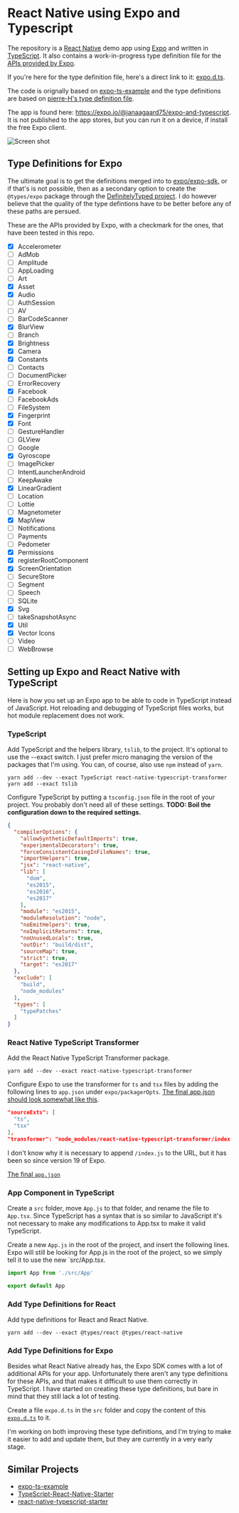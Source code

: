 # React Native using Expo and Typescript

The repository is a [React Native](https://facebook.github.io/react-native/) demo app using [Expo](https://expo.io) and written in [TypeScript](http://www.typescriptlang.org). It also contains a work-in-progress type definition file for the [APIs provided by Expo](https://docs.expo.io/versions/latest/sdk/index.html).

If you're here for the type definition file, here's a direct link to it: [expo.d.ts](https://github.com/janaagaard75/expo-and-typescript/blob/master/src/expo.d.ts).

The code is orignally based on [expo-ts-example](https://github.com/dalcib/expo-ts-example) and the type definitions are based on [pierre-H's type definition file](https://gist.github.com/pierre-H/eef9a9225fb1c5a0f81180a8b0fbb2c2).

The app is found here: <https://expo.io/@janaagaard75/expo-and-typescript>. It is not published to the app stores, but you can run it on a device, if install the free Expo client.

![Screen shot](https://github.com/janaagaard75/expo-and-typescript/raw/master/screen-shot.png)

## Type Definitions for Expo

The ultimate goal is to get the definitions merged into to [expo/expo-sdk](https://github.com/expo/expo-sdk), or if that's is not possible, then as a secondary option to create the `@types/expo` package through the [DefinitelyTyped project](https://github.com/DefinitelyTyped/DefinitelyTyped). I do however believe that the quality of the type defintions have to be better before any of these paths are persued.

These are the APIs provided by Expo, with a checkmark for the ones, that have been tested in this repo.

* [x] Accelerometer
* [ ] AdMob
* [ ] Amplitude
* [ ] AppLoading
* [ ] Art
* [x] Asset
* [x] Audio
* [ ] AuthSession
* [ ] AV
* [ ] BarCodeScanner
* [x] BlurView
* [ ] Branch
* [x] Brightness
* [x] Camera
* [x] Constants
* [ ] Contacts
* [ ] DocumentPicker
* [ ] ErrorRecovery
* [x] Facebook
* [ ] FacebookAds
* [ ] FileSystem
* [x] Fingerprint
* [x] Font
* [ ] GestureHandler
* [ ] GLView
* [ ] Google
* [x] Gyroscope
* [ ] ImagePicker
* [ ] IntentLauncherAndroid
* [ ] KeepAwake
* [x] LinearGradient
* [ ] Location
* [ ] Lottie
* [ ] Magnetometer
* [x] MapView
* [ ] Notifications
* [ ] Payments
* [ ] Pedometer
* [x] Permissions
* [x] registerRootComponent
* [x] ScreenOrientation
* [ ] SecureStore
* [ ] Segment
* [ ] Speech
* [ ] SQLite
* [x] Svg
* [ ] takeSnapshotAsync
* [x] Util
* [x] Vector Icons
* [ ] Video
* [ ] WebBrowse

## Setting up Expo and React Native with TypeScript

Here is how you set up an Expo app to be able to code in TypeScript instead of JavaScript. Hot reloading and debugging of TypeScript files works, but hot module replacement does not work.

### TypeScript

Add TypeScript and the helpers library, `tslib`, to the project. It's optional to use the --exact switch. I just prefer micro managing the version of the packages that I'm using. You can, of course, also use `npm` instead of `yarn`.

```shell
yarn add --dev --exact TypeScript react-native-typescript-transformer
yarn add --exact tslib
```

Configure TypeScript by putting a `tsconfig.json` file in the root of your project. You probably don't need all of these settings. **TODO: Boil the configuration down to the required settings.**

```json
{
  "compilerOptions": {
    "allowSyntheticDefaultImports": true,
    "experimentalDecorators": true,
    "forceConsistentCasingInFileNames": true,
    "importHelpers": true,
    "jsx": "react-native",
    "lib": [
      "dom",
      "es2015",
      "es2016",
      "es2017"
    ],
    "module": "es2015",
    "moduleResolution": "node",
    "noEmitHelpers": true,
    "noImplicitReturns": true,
    "noUnusedLocals": true,
    "outDir": "build/dist",
    "sourceMap": true,
    "strict": true,
    "target": "es2017"
  },
  "exclude": [
    "build",
    "node_modules"
  ],
  "types": [
    "typePatches"
  ]
}
```

### React Native TypeScript Transformer

Add the React Native TypeScript Transformer package.

```shell
yarn add --dev --exact react-native-typescript-transformer
```

Configure Expo to use the transformer for `ts` and `tsx` files by adding the following lines to `app.json` under `expo/packagerOpts`. [The final app.json should look somewhat like this](https://raw.githubusercontent.com/janaagaard75/expo-and-typescript/master/app.json).

```json
"sourceExts": [
  "ts",
  "tsx"
],
"transformer": "node_modules/react-native-typescript-transformer/index.js"
```

I don't know why it is necessary to append `/index.js` to the URL, but it has been so since version 19 of Expo.

[The final `app.json`](https://github.com/janaagaard75/expo-and-typescript/blob/master/app.json)

### App Component in TypeScript

Create a `src` folder, move `App.js` to that folder, and rename the file to `App.tsx`. Since TypeScript has a syntax that is so similar to JavaScript it's not necessary to make any modifications to App.tsx to make it valid TypeScript.

Create a new `App.js` in the root of the project, and insert the following lines. Expo will still be looking for App.js in the root of the project, so we simply tell it to use the new `src/App.tsx.

```javascript
import App from './src/App'

export default App
```

### Add Type Definitions for React

Add type definitions for React and React Native.

```shell
yarn add --dev --exact @types/react @types/react-native
```

### Add Type Definitions for Expo

Besides what React Native already has, the Expo SDK comes with a lot of additional APIs for your app. Unfortunately there aren't any type definitions for these APIs, and that makes it difficult to use them correctly in TypeScript. I have started on creating these type definitions, but bare in mind that they still lack a lot of testing.

Create a file `expo.d.ts` in the `src` folder and copy the content of this [`expo.d.ts`](https://raw.githubusercontent.com/janaagaard75/expo-sdk-with-type-definitions/master/expo.d.ts) to it.

I'm working on both improving these type definitions, and I'm trying to make it easier to add and update them, but they are currently in a very early stage.

## Similar Projects

* [expo-ts-example](https://github.com/dalcib/expo-ts-example)
* [TypeScript-React-Native-Starter](https://github.com/Microsoft/TypeScript-React-Native-Starter)
* [react-native-typescript-starter](https://github.com/cbrevik/react-native-typescript-starter)
